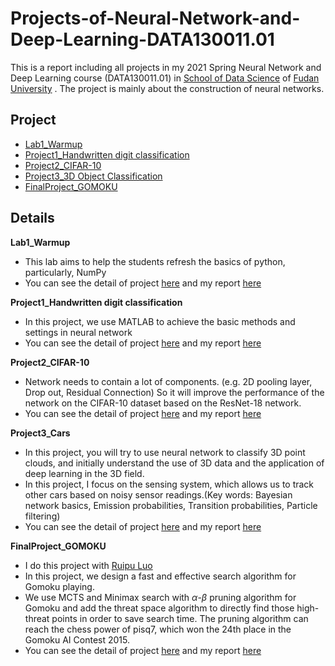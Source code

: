 # Projects-of-Neural-Network-and-Deep-Learning-DATA130011.01
This is a report including all projects in my 2021 Spring Neural Network and Deep Learning course (DATA130011.01) in [School of Data Science](https://sds.fudan.edu.cn/)  of [Fudan University](https://www.fudan.edu.cn/) .
The project is mainly about the construction of neural networks.
## Project
   * [Lab1_Warmup](./Lab1)
   * [Project1_Handwritten digit classification](./Project1)
   * [Project2_CIFAR-10](./Project2)
   * [Project3_3D Object Classification](./Project4_Cars)
   * [FinalProject_GOMOKU](./FinalProject_GOMOKU)
   
## Details
**Lab1_Warmup**
* This lab aims to help the students refresh the basics of python, particularly, NumPy
* You can see the detail of project [here](./Lab1/Lab1.pdf) and my report [here](./Lab1/Report.pdf)
    
**Project1_Handwritten digit classification**
* In this project, we use MATLAB to achieve the basic methods and settings in neural network
* You can see the detail of project [here](./Project1/project_1.pdf) and my report [here](./Project1/Report_钟诚_16307110259.pdf)

**Project2_CIFAR-10**
* Network needs to contain a lot of components. (e.g. 2D pooling layer, Drop out, Residual Connection) So it will improve the performance of the network on the CIFAR-10 dataset based on the ResNet-18 network.
* You can see the detail of project [here](./Project2/Reference/project_2.pdf) and my report [here](./Project2/Report.pdf)
    
**Project3_Cars**
* In this project, you will try to use neural network to classify 3D point clouds,
and initially understand the use of 3D data and the application of deep learning
in the 3D field.
* In this project, I focus on the sensing system, which allows us to track other cars based on noisy sensor readings.(Key words: Bayesian network basics, Emission probabilities, Transition probabilities, Particle filtering)
* You can see the detail of project [here](./Project4_Cars/pj4.pdf) and my report [here](./Project4_Cars/Report.pdf)    

**FinalProject_GOMOKU**
* I do this project with [Ruipu Luo](https://rupertluo.github.io/)
* In this project, we design a fast and effective search algorithm for Gomoku playing.
* We use MCTS and Minimax search with $\alpha$-$\beta$ pruning algorithm for Gomoku and add the threat space algorithm to directly find those high-threat points in order to save search time. The  pruning  algorithm  can  reach  the  chess  power  of pisq7, which won the 24th place in the Gomoku AI Contest 2015.
* You can see the detail of project [here](./FinalProject_GOMOKU/Final_PJ.pdf) and my report [here](./FinalProject_GOMOKU/Alpha_Beta_Pruning_with_Thread_DetectionAlgorithm_for_Gomoku.pdf)
